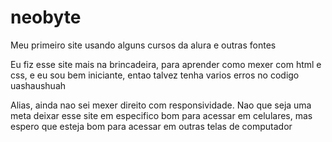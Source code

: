 # neobyte
Meu primeiro site usando alguns cursos da alura e outras fontes

Eu fiz esse site mais na brincadeira, para aprender como mexer com html e css, e eu sou bem iniciante, entao talvez tenha varios erros no codigo uashaushuah

Alias, ainda nao sei mexer direito com responsividade. Nao que seja uma meta deixar esse site em especifico bom para acessar em celulares, mas espero que esteja bom para acessar em outras telas de computador
